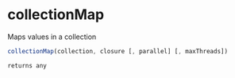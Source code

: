 # collectionMap

Maps values in a collection

```javascript
collectionMap(collection, closure [, parallel] [, maxThreads])
```

```javascript
returns any
```
